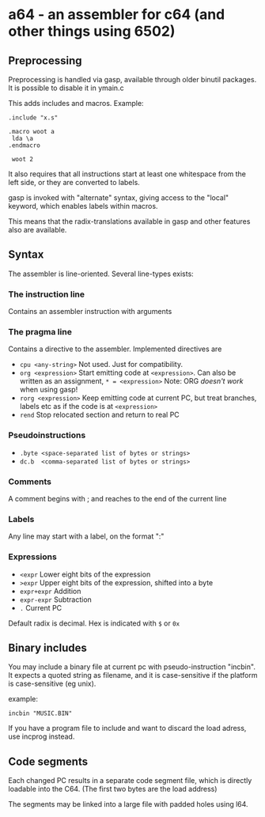 # a64 - an assembler for c64 (and other things using 6502)


## Preprocessing

Preprocessing is handled via gasp, available through older
binutil packages. It is possible to disable it in ymain.c

This adds includes and macros. Example:

~~~
.include "x.s"

.macro woot a
 lda \a
.endmacro

 woot 2
~~~

It also requires that all instructions start at least one whitespace
from the left side, or they are converted to labels.

gasp is invoked with "alternate" syntax, giving access to the "local" keyword,
which enables labels within macros.

This means that the radix-translations available in gasp and other
features also are available.

## Syntax


The assembler is line-oriented. Several line-types exists:

### The instruction line

Contains an assembler instruction with arguments

### The pragma line

Contains a directive to the assembler. Implemented directives are

* `cpu <any-string>`	Not used. Just for compatibility.
* `org <expression>`        Start emitting code at `<expression>`. Can also
			be written as an assignment, `* = <expression>`
			Note: ORG _doesn't work_ when using gasp!
* `rorg <expression>`       Keep emitting code at current PC, but treat branches,
			labels etc as if the code is at `<expression>`
* `rend`			Stop relocated section and return to real PC

### Pseudoinstructions

* `.byte <space-separated list of bytes or strings> `
* `dc.b  <comma-separated list of bytes or strings>`

### Comments

A comment begins with ; and reaches to the end of the current line

### Labels

Any line may start with a label, on the format "<string>:"

### Expressions

* `<expr`		Lower eight bits of the expression
* `>expr`		Upper eight bits of the expression, shifted into a byte
* `expr+expr`	Addition
* `expr-expr`	Subtraction
* `.` 		Current PC

Default radix is decimal. Hex is indicated with `$` or `0x`

## Binary includes


You may include a binary file at current pc with pseudo-instruction "incbin".
It expects a quoted string as filename, and it is case-sensitive if the
platform is case-sensitive (eg unix).

example: 
~~~
incbin "MUSIC.BIN"
~~~

If you have a program file to include and want to
discard the load adress, use incprog instead.

## Code segments

Each changed PC results in a separate code segment file, which is
directly loadable into the C64. (The first two bytes are the load address)

The segments may be linked into a large file with padded holes using l64.
